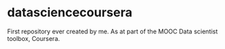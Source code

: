 datasciencecoursera
===================

First repository ever created by me. As at part of the MOOC Data scientist toolbox, Coursera.
